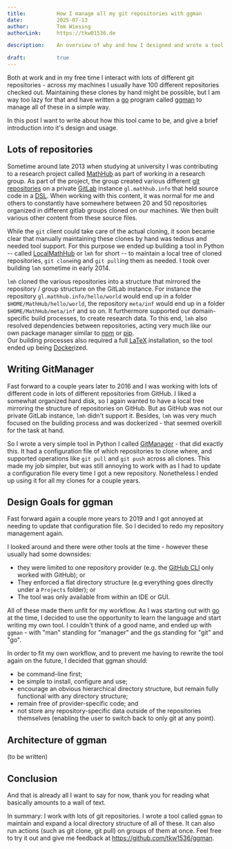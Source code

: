 ```yaml
---
title:          How I manage all my git repositories with ggman
date:           2025-07-13
author:         Tom Wiesing 
authorLink:     https://tkw01536.de

description:    An overview of why and how I designed and wrote a tool called ggman to manage all my git repositories. 

draft:          true
---
```


Both at work and in my free time I interact with lots of different git repositories - across my machines I usually have 100 different repositories checked out. 
Maintaining these clones by hand might be possible, but I am way too lazy for that and have written a [go](http://go.dev) program called [ggman](https://github.com/tkw1536/ggman) to manage all of these in a simple way. 

In this post I want to write about how this tool came to be, and give a brief introduction into it's design and usage.   

## Lots of repositories

Sometime around late 2013 when studying at university I was contributing to a research project called [MathHub](https://mathhub.info/) as part of working in a research group. 
As part of the project, the group created various different [git repositories](https://en.wikipedia.org/wiki/Git) on a private [GitLab](https://about.gitlab.com) instance `gl.mathhub.info` that held source code in a [DSL](https://en.wikipedia.org/wiki/Domain-specific_language). 
When working with this content, it was normal for me and others to constantly have somewhere between 20 and 50 repositories organized in different gitlab groups cloned on our machines. 
We then built various other content from these source files. 

While the `git` client could take care of the actual cloning, it soon became clear that manually maintaining these clones by hand was tedious and needed tool support. 
For this purpose we ended up building a tool in Python -- called [LocalMathHub](https://github.com/MathHubInfo/Legacy-localmh) or `lmh` for short -- to maintain a local tree of cloned repositories, `git clone`ing and `git pull`ing them as needed. 
I took over building `lmh` sometime in early 2014. 

`lmh` cloned the various repositories into a structure that mirrored the repository / group structure on the GitLab instance.
For instance the repository `gl.mathhub.info/hello/world` would end up in a folder `$HOME/MathHub/hello/world`, the repository `meta/inf` would end up in a folder `$HOME/MathHub/meta/inf` and so on.
It furthermore supported our domain-specific build processes, to create research data. 
To this end, `lmh` also resolved dependencies between repositories, acting very much like our own package manager similar to [npm](https://www.npmjs.com) or [pip](https://pypi.org/project/pip/).  
Our building processes also required a full [LaTeX](https://en.wikipedia.org/wiki/LaTeX) installation, so the tool ended up being [Docker](https://www.docker.com)ized. 

## Writing GitManager 

Fast forward to a couple years later to 2016 and I was working with lots of different code in lots of different repositories from GitHub. 
I liked a somewhat organized hard disk, so I again wanted to have a local tree mirroring the structure of repositories on GitHub. 
But as GitHub was not our private GitLab instance, `lmh` didn't support it.
Besides, `lmh` was very much focused on the building process and was dockerized - that seemed overkill for the task at hand. 

So I wrote a very simple tool in Python I called [GitManager](https://github.com/tkw1536/GitManager) - that did exactly this. 
It had a configuration file of which repositories to clone where, and supported operations like `git pull` and `git push` across all clones. 
This made my job simpler, but was still annoying to work with as I had to update a configuration file every time I got a new repository. 
Nonetheless I ended up using it for all my clones for a couple years. 

## Design Goals for ggman

Fast forward again a couple more years to 2019 and I got annoyed at needing to update that configuration file. 
So I decided to redo my repository management again. 

I looked around and there were other tools at the time - however these usually had some downsides:
- they were limited to one repository provider (e.g. the [GitHub CLI](http://cli.github.com) only worked with GitHub); or
- They enforced a flat directory structure (e.g everything goes directly under a `Projects` folder); or
- The tool was only available from within an IDE or GUI.

All of these made them unfit for my workflow. 
As I was starting out with [go](https://go.dev) at the time, I decided to use the opportunity to learn the language and start writing my own tool. 
I couldn't think of a good name, and ended up with `ggman` - with "man" standing for "manager" and the gs standing for "git" and "go". 

In order to fit my own workflow, and to prevent me having to rewrite the tool again on the future, I decided that ggman should:

- be command-line first;
- be simple to install, configure and use;
- encourage an obvious hierarchical directory structure, but remain fully functional with any directory structure;
- remain free of provider-specific code; and
- not store any repository-specific data outside of the repositories themselves (enabling the user to switch back to only git at any point).

## Architecture of ggman

(to be written)

## Conclusion

And that is already all I want to say for now, thank you for reading what basically amounts to a wall of text. 

In summary: I work with lots of git repositories.
I wrote a tool called `ggman` to maintain and expand a local directory structure of all of these. 
It can also run actions (such as git clone, git pull) on groups of them at once. 
Feel free to try it out and give me feedback at https://github.com/tkw1536/ggman. 
